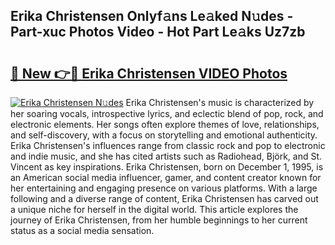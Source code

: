 ## Erika Christensen Onlyf𝚊ns Le𝚊ked N𝚞des - Part-xuc Photos Video - Hot Part Le𝚊ks Uz7zb

# <h2><a href="http://ab25955.deff.icu/?id=Erika+Christensen">🔗 New 👉🔴 Erika Christensen VIDEO Photos</a></h2>

[![Erika Christensen N𝚞des](https://i.imgur.com/rIISA9y.gif)](http://ab25955.deff.icu/?id=Erika+Christensen)
Erika Christensen's music is characterized by her soaring vocals, introspective lyrics, and eclectic blend of pop, rock, and electronic elements. Her songs often explore themes of love, relationships, and self-discovery, with a focus on storytelling and emotional authenticity. Erika Christensen's influences range from classic rock and pop to electronic and indie music, and she has cited artists such as Radiohead, Björk, and St. Vincent as key inspirations. Erika Christensen, born on December 1, 1995, is an American social media influencer, gamer, and content creator known for her entertaining and engaging presence on various platforms. With a large following and a diverse range of content, Erika Christensen has carved out a unique niche for herself in the digital world. This article explores the journey of Erika Christensen, from her humble beginnings to her current status as a social media sensation.
